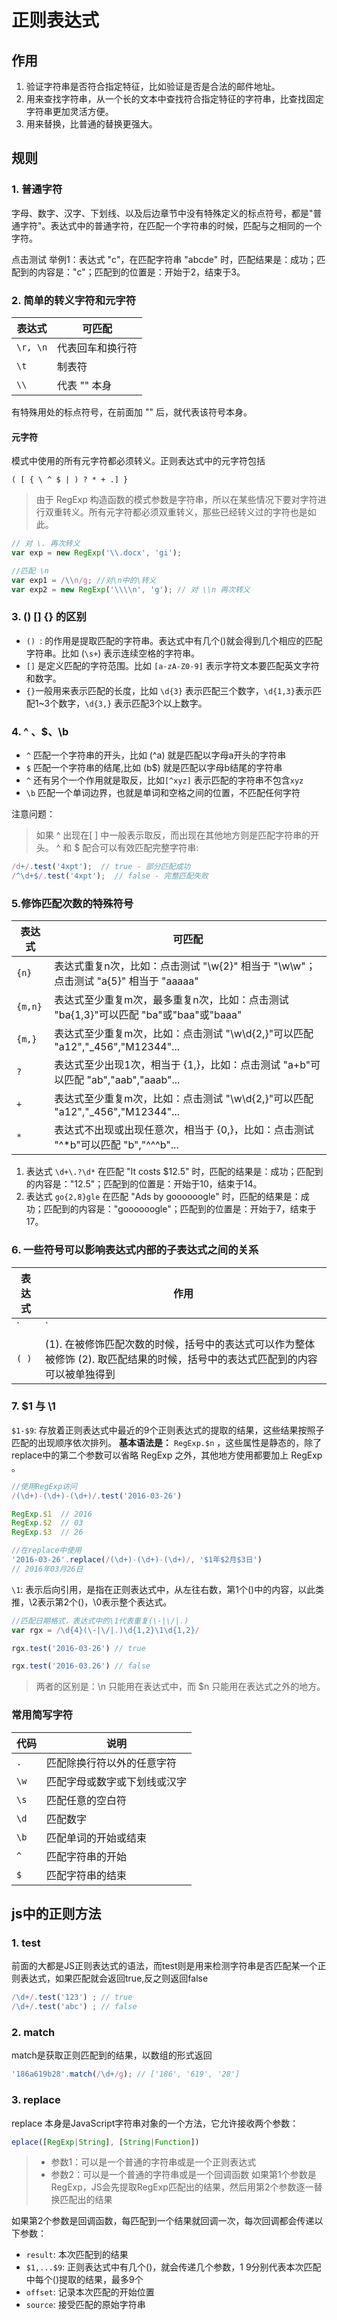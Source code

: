 # 正则表达式

## 作用
1. 验证字符串是否符合指定特征，比如验证是否是合法的邮件地址。
2. 用来查找字符串，从一个长的文本中查找符合指定特征的字符串，比查找固定字符串更加灵活方便。
3. 用来替换，比普通的替换更强大。

## 规则
### 1. 普通字符
字母、数字、汉字、下划线、以及后边章节中没有特殊定义的标点符号，都是"普通字符"。表达式中的普通字符，在匹配一个字符串的时候，匹配与之相同的一个字符。

点击测试 举例1：表达式 "c"，在匹配字符串 "abcde" 时，匹配结果是：成功；匹配到的内容是："c"；匹配到的位置是：开始于2，结束于3。

### 2. 简单的转义字符和元字符
| 表达式   | 可匹配           |
|----------|------------------|
| `\r, \n` | 代表回车和换行符 |
| `\t`     | 制表符           |
| `\\`     | 代表 "\" 本身    |
有特殊用处的标点符号，在前面加 "\" 后，就代表该符号本身。
#### 元字符
模式中使用的所有元字符都必须转义。正则表达式中的元字符包括
```
( [ { \ ^ $ | ) ? * + .] }
```
>由于 RegExp 构造函数的模式参数是字符串，所以在某些情况下要对字符进行双重转义。所有元字符都必须双重转义，那些已经转义过的字符也是如此。
```js
// 对 \. 再次转义
var exp = new RegExp('\\.docx', 'gi');

//匹配 \n
var exp1 = /\\n/g; //对\n中的\转义
var exp2 = new RegExp('\\\\n', 'g'); // 对 \\n 再次转义
```

### 3. ()  []  {} 的区别
* `() `:  的作用是提取匹配的字符串。表达式中有几个()就会得到几个相应的匹配字符串。比如 (`\s+`) 表示连续空格的字符串。
* `[]` 是定义匹配的字符范围。比如 `[a-zA-Z0-9]` 表示字符文本要匹配英文字符和数字。
* ` {} `一般用来表示匹配的长度，比如 `\d{3}` 表示匹配三个数字，`\d{1,3}`表示匹配1~3个数字，`\d{3,}` 表示匹配3个以上数字。

### 4. ^ 、$、\b
* `^` 匹配一个字符串的开头，比如 (^a) 就是匹配以字母a开头的字符串
* `$` 匹配一个字符串的结尾,比如 (b$) 就是匹配以字母b结尾的字符串
* `^` 还有另个一个作用就是取反，比如`[^xyz]` 表示匹配的字符串不包含`xyz`
* `\b` 匹配一个单词边界，也就是单词和空格之间的位置，不匹配任何字符


注意问题：
> 如果 ^ 出现在[ ] 中一般表示取反，而出现在其他地方则是匹配字符串的开头。
^ 和 $ 配合可以有效匹配完整字符串:
```js
/d+/.test('4xpt');  // true - 部分匹配成功
/^\d+$/.test('4xpt');  // false - 完整匹配失败
```

### 5.修饰匹配次数的特殊符号
| 表达式  | 可匹配                                                                               |
|---------|--------------------------------------------------------------------------------------|
| `{n}`   | 表达式重复n次，比如：点击测试 "\w{2}" 相当于 "\w\w"；点击测试 "a{5}" 相当于 "aaaaa"  |
| `{m,n}` | 表达式至少重复m次，最多重复n次，比如：点击测试 "ba{1,3}"可以匹配 "ba"或"baa"或"baaa" |
| `{m,}`  | 表达式至少重复m次，比如：点击测试 "\w\d{2,}"可以匹配 "a12","_456","M12344"...        |
| `?`     | 表达式至少出现1次，相当于 {1,}，比如：点击测试 "a+b"可以匹配 "ab","aab","aaab"...    |
| `+`     | 表达式至少重复m次，比如：点击测试 "\w\d{2,}"可以匹配 "a12","_456","M12344"...        |
| `*`     | 表达式不出现或出现任意次，相当于 {0,}，比如：点击测试 "\^*b"可以匹配 "b","^^^b"...   |

1. 表达式 `\d+\.?\d*` 在匹配 "It costs $12.5" 时，匹配的结果是：成功；匹配到的内容是："12.5"；匹配到的位置是：开始于10，结束于14。
2. 表达式 `go{2,8}gle` 在匹配 "Ads by goooooogle" 时，匹配的结果是：成功；匹配到的内容是："goooooogle"；匹配到的位置是：开始于7，结束于17。

### 6. 一些符号可以影响表达式内部的子表达式之间的关系
| 表达式 | 作用                                                                                                                          |
|--------|-------------------------------------------------------------------------------------------------------------------------------|
| `|`    | 左右两边表达式之间 "或" 关系，匹配左边或者右边                                                                                |
| `( )`  | (1). 在被修饰匹配次数的时候，括号中的表达式可以作为整体被修饰 (2). 取匹配结果的时候，括号中的表达式匹配到的内容可以被单独得到 |


### 7. $1 与 \1
`$1-$9`: 存放着正则表达式中最近的9个正则表达式的提取的结果，这些结果按照子匹配的出现顺序依次排列。
**基本语法是：** `RegExp.$n` ，这些属性是静态的，除了replace中的第二个参数可以省略 RegExp 之外，其他地方使用都要加上 RegExp 。
```js
//使用RegExp访问
/(\d+)-(\d+)-(\d+)/.test('2016-03-26')

RegExp.$1  // 2016
RegExp.$2  // 03
RegExp.$3  // 26

//在replace中使用
'2016-03-26'.replace(/(\d+)-(\d+)-(\d+)/, '$1年$2月$3日')
// 2016年03月26日
```
`\1`: 表示后向引用，是指在正则表达式中，从左往右数，第1个()中的内容，以此类推，\2表示第2个()，\0表示整个表达式。
```js
//匹配日期格式，表达式中的\1代表重复(\-|\/|.)
var rgx = /\d{4}(\-|\/|.)\d{1,2}\1\d{1,2}/

rgx.test('2016-03-26') // true

rgx.test('2016-03.26') // false
```
>  两者的区别是：\n 只能用在表达式中，而 $n 只能用在表达式之外的地方。

### 常用简写字符

| 代码 | 说明                         |
|------|------------------------------|
| `.`    | 匹配除换行符以外的任意字符   |
| `\w`   | 匹配字母或数字或下划线或汉字 |
| `\s`   | 匹配任意的空白符             |
| `\d`   | 匹配数字                     |
| `\b`   | 匹配单词的开始或结束         |
| `^`    | 匹配字符串的开始             |
| `$`    | 匹配字符串的结束             |

## js中的正则方法
### 1. test
前面的大都是JS正则表达式的语法，而test则是用来检测字符串是否匹配某一个正则表达式，如果匹配就会返回true,反之则返回false
```js
/\d+/.test('123') ; // true
/\d+/.test('abc') ; // false
```
### 2. match
match是获取正则匹配到的结果，以数组的形式返回
```js
'186a619b28'.match(/\d+/g); // ['186', '619', '28']
```
### 3. replace
replace 本身是JavaScript字符串对象的一个方法，它允许接收两个参数：
```js
eplace([RegExp|String], [String|Function])
```
> * 参数1：可以是一个普通的字符串或是一个正则表达式
> * 参数2：可以是一个普通的字符串或是一个回调函数
如果第1个参数是 RegExp，JS会先提取RegExp匹配出的结果，然后用第2个参数逐一替换匹配出的结果

如果第2个参数是回调函数，每匹配到一个结果就回调一次，每次回调都会传递以下参数：
* `result`: 本次匹配到的结果
* `$1,...$9`: 正则表达式中有几个()，就会传递几个参数，$1~$9分别代表本次匹配中每个()提取的结果，最多9个
* `offset`: 记录本次匹配的开始位置
* `source`: 接受匹配的原始字符串



















